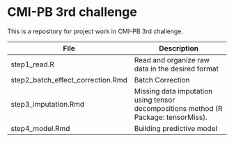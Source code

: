 # CMI-PB 3rd challenge

This is a repository for project work in CMI-PB 3rd challenge. 

File | Description 
-----|----------------------------------
step1_read.R | Read and organize raw data in the desired format
step2_batch_effect_correction.Rmd | Batch Correction
step3_imputation.Rmd | Missing data imputation using tensor decompositions method (R Package: tensorMiss). 
step4_model.Rmd | Building predictive model
